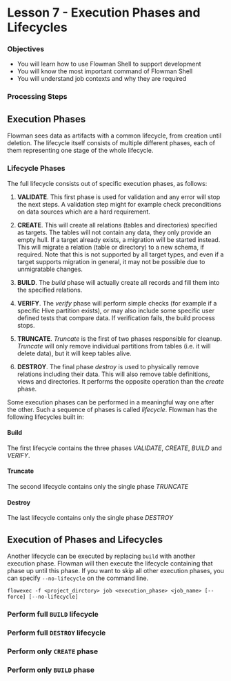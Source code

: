 # Lesson 7 - Execution Phases and Lifecycles

### Objectives

* You will learn how to use Flowman Shell to support development
* You will know the most important command of Flowman Shell
* You will understand job contexts and why they are required

### Processing Steps


## Execution Phases
Flowman sees data as artifacts with a common lifecycle, from creation until deletion. The lifecycle itself consists of
multiple different phases, each of them representing one stage of the whole lifecycle.

### Lifecycle Phases
The full lifecycle consists out of specific execution phases, as follows:

1. **VALIDATE**.
   This first phase is used for validation and any error will stop the next steps. A validation step might for example
   check preconditions on data sources which are a hard requirement.

2. **CREATE**.
   This will create all relations (tables and directories) specified as targets. The tables will not contain any data,
   they only provide an empty hull. If a target already exists, a migration will be started instead. This will migrate a
   relation (table or directory) to a new schema, if required. Note that this is not supported by all target types, and
   even if a target supports migration in general, it may not be possible due to unmigratable changes.

3. **BUILD**.
   The *build* phase will actually create all records and fill them into the specified relations.

4. **VERIFY**.
   The *verify* phase will perform simple checks (for example if a specific Hive partition exists), or may also include
   some specific user defined tests that compare data. If verification fails, the build process stops.

5. **TRUNCATE**.
   *Truncate* is the first of two phases responsible for cleanup. *Truncate* will only remove individual partitions from
   tables (i.e. it will delete data), but it will keep tables alive.

6. **DESTROY**.
   The final phase *destroy* is used to physically remove relations including their data. This will also remove table
   definitions, views and directories. It performs the opposite operation than the *create* phase.

Some execution phases can be performed in a meaningful way one after the other. Such a sequence of phases is
called *lifecycle*. Flowman has the following lifecycles built in:

#### Build
The first lifecycle contains the three phases *VALIDATE*, *CREATE*, *BUILD* and *VERIFY*.

#### Truncate
The second lifecycle contains only the single phase *TRUNCATE*

#### Destroy
The last lifecycle contains only the single phase *DESTROY*


## Execution of Phases and Lifecycles

Another lifecycle can be executed by replacing `build` with another execution phase. Flowman will then execute the
lifecycle containing that phase up until this phase. If you want to skip all other execution phases, you can specify
`--no-lifecycle` on the command line.

```shell
flowexec -f <project_dirctory> job <execution_phase> <job_name> [--force] [--no-lifecycle]
```

### Perform full `BUILD` lifecycle

### Perform full `DESTROY` lifecycle

### Perform only `CREATE` phase

### Perform only `BUILD` phase
